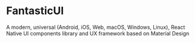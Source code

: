 # FantasticUI
A modern, universal (Android, iOS, Web, macOS, Windows, Linux), React Native UI components library and UX framework based on Material Design
